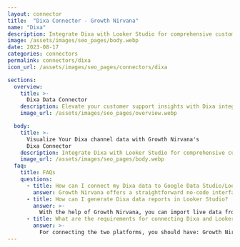 ```yaml
---
layout: connector
title:  "Dixa Connector - Growth Nirvana"
name: "Dixa"
description: Integrate Dixa with Looker Studio for comprehensive customer support analytics that guide your support strategies.
image: /assets/images/seo_pages/body.webp
date: 2023-08-17
categories: connectors
permalink: connectors/dixa
icon_url: /assets/images/seo_pages/connectors/dixa

sections:
  overview:
    title: >-
      Dixa Data Connector
    description: Elevate your customer support insights with Dixa integration. Seamlessly merge customer interaction data from Dixa with Looker Studio's analytical capabilities, unlocking insights that shape customer support strategies, agent performance, and operational excellence.
    image_url: /assets/images/seo_pages/overview.webp

  body:
    title: >-
      Visualize Your Dixa channel data with Growth Nirvana's
      Dixa Connector
    description: Integrate Dixa with Looker Studio for comprehensive customer support analytics that guide your support strategies.
    image_url: /assets/images/seo_pages/body.webp
  faq:
    title: FAQs
    questions:
      - title: How can I connect my Dixa data to Google Data Studio/Looker Studio?
        answer: Growth Nirvana offers a straightforward no-code interface to connect to Dixa data sources.
      - title: How can I generate Dixa data reports in Looker Studio?
        answer: >-
          With the help of Growth Nirvana, you can import live data from Dixa into Looker Studio. These data can be viewed in charts, tables, and dashboards to generate branded reports that can be shared instantly.
      - title: What are the requirements for connecting Dixa and Looker Studio?
        answer: >-
          For connecting the two platforms, you should have: Growth Nirvana Account and Dixa Ads Account
---
```

